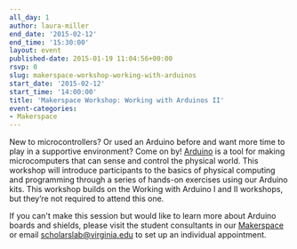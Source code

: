 ```yaml
---
all_day: 1
author: laura-miller
end_date: '2015-02-12'
end_time: '15:30:00'
layout: event
published-date: 2015-01-19 11:04:56+00:00
rsvp: 0
slug: makerspace-workshop-working-with-arduinos
start_date: '2015-02-12'
start_time: '14:00:00'
title: 'Makerspace Workshop: Working with Arduinos II'
event-categories:
- Makerspace
---
```


New to microcontrollers? Or used an Arduino before and want more time to play in a supportive environment? Come on by! [Arduino](http://arduino.cc) is a tool for making microcomputers that can sense and control the physical world. This workshop will introduce participants to the basics of physical computing and programming through a series of hands-on exercises using our Arduino kits. This workshop builds on the Working with Arduino I and II workshops, but they’re not required to attend this one.

If you can't make this session but would like to learn more about Arduino boards and shields, please visit the student consultants in our [Makerspace](http://scholarslab.org/makerspace/) or email [scholarslab@virginia.edu](mailto:scholarslab@virginia.edu) to set up an individual appointment.
